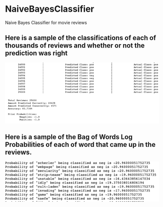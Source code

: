 # NaiveBayesClassifier
Naive Bayes Classifier for movie reviews

## Here is a sample of the classifications of each of thousands of reviews and whether or not the prediction was right
![Caption](/Precidtions.png)

## Here is a sample of the Bag of Words Log Probabilities of each of word that came up in the reviews.
![Caption](/LogProbabilities.png)
